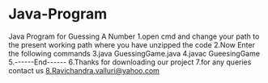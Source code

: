 # Java-Program
Java Program for Guessing A Number
1.open cmd and change your path to the present working path where you have unzipped the code
2.Now Enter the following commands
3.java GuessingGame.java
4.javac GueesingGame
5.------End------
6.Thanks for downloading our project
7.for any queries contact us
8.Ravichandra.valluri@yahoo.com
